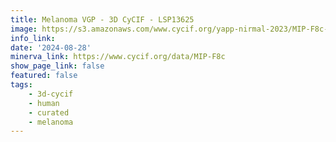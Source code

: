 ```yaml
---
title: Melanoma VGP - 3D CyCIF - LSP13625
image: https://s3.amazonaws.com/www.cycif.org/yapp-nirmal-2023/MIP-F8c-16bit-bgsub-minerva/Hoechst_ffffff-langerin_ff0000-MART1_00ff00-SOX10_0000ff.jpg
info_link: 
date: '2024-08-28'
minerva_link: https://www.cycif.org/data/MIP-F8c
show_page_link: false
featured: false
tags:
    - 3d-cycif
    - human
    - curated
    - melanoma
---
```

